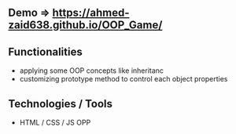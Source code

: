 ## Demo => https://ahmed-zaid638.github.io/OOP_Game/

## Functionalities 
- applying some OOP concepts like inheritanc
- customizing prototype method to control each object properties

## Technologies / Tools 
- HTML / CSS / JS OPP


